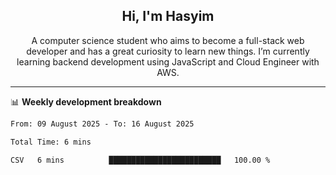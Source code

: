 <h2 align="center">Hi, I'm Hasyim</h2>

<p align="center">A computer science student who aims to become a full-stack web developer and has a great curiosity to learn new things. I’m currently learning backend development using JavaScript and Cloud Engineer with AWS.</p>

---

📊 **Weekly development breakdown**

<!--START_SECTION:waka-->

```txt
From: 09 August 2025 - To: 16 August 2025

Total Time: 6 mins

CSV   6 mins          █████████████████████████   100.00 %
```

<!--END_SECTION:waka-->

<!-- - You can reach me on **hasyim11c@gmail.com** -->
